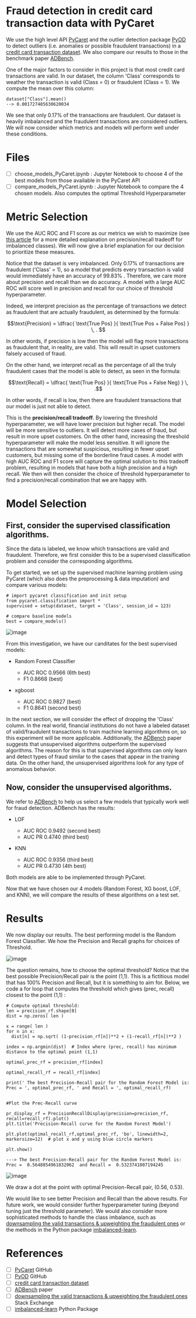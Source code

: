 # Fraud detection in credit card transaction data with PyCaret

We use the high level API [PyCaret](https://github.com/pycaret/pycaret) and the outlier detection package [PyOD](https://github.com/yzhao062/pyod) to detect outliers (i.e. anomalies or possible fraudulent transactions) in a [credit card transaction dataset](https://www.kaggle.com/datasets/mlg-ulb/creditcardfraud). We also compare our results to those in the benchmark paper [ADBench](https://arxiv.org/abs/2206.09426).

One of the major factors to consider in this project is that most credit card transactions are valid. In our dataset, the column 'Class' corresponds to weather the transaction is valid (Class = 0) or fraudulent (Class = 1).  We compute the mean over this column:

	dataset["Class"].mean()
	--> 0.001727485630620034

We see that only 0.17% of the transactions are fraudulent. Our dataset is heavily imbalanced and the fraudulent transactions are considered outliers. We will now consider which metrics and models will perform well under these conditions.

# Files

- [ ] choose_models_PyCaret.ipynb : Jupyter Notebook to choose 4 of the best models from those available in the PyCaret API
- [ ] compare_models_PyCaret.ipynb : Jupyter Notebook to compare the 4 chosen models. Also computes the optimal Threshold Hyperparameter

# Metric Selection

We use the AUC ROC and F1 score as our metrics we wish to maximize (see [this article](https://towardsdatascience.com/accuracy-precision-recall-or-f1-331fb37c5cb9) for a more detailed explanation on precision/recall tradeoff for imbalanced classes). We will now give a brief explanation for our decision to prioritize these measures.

Notice that the dataset is very imbalanced. Only 0.17% of transactions are fraudulent ('Class' = 1), so a model that predicts every transaction is valid would immediately have an accuracy of 99.83% . Therefore, we care more about precision and recall than we do accuracy. A model with a large AUC ROC will score well in precision and recall for our choice of threshold hyperparameter.

Indeed, we interpret precision as the percentage of transactions we detect as fraudulent that are actually fraudulent, as determined by the formula:

```math
\text{Precision} = \dfrac{ \text{True Pos} }{ \text{True Pos + False Pos} } \, . 
```

In other words, if precision is low then the model will flag more transactions as fraudulent that, in reality, are valid. This will result in upset customers falsely accused of fraud.

On the other hand, we interpret recall as the percentage of all the truly fraudulent cases that the model is able to detect, as seen in the formula: 

```math
\text{Recall} = \dfrac{ \text{True Pos} }{ \text{True Pos + False Neg} } \, .
```

In other words, if recall is low, then there are fraudulent transactions that our model is just not able to detect.

This is the **precision/recall tradeoff**. By lowering the threshold hyperparameter, we will have lower precision but higher recall. The model will be more sensitive to outliers. It will detect more cases of fraud, but result in more upset customers. On the other hand, increasing the threshold hyperparameter will make the model less sensitive. It will ignore the transactions that are somewhat suspicious, resulting in fewer upset customers, but missing some of the borderline fraud cases. A model with high AUC ROC and F1 score will capture the optimal solution to this tradeoff problem, resulting in models that have both a high precision and a high recall. We then will then consider the choice of threshold hyperparameter to find a precision/recall combination that we are happy with.



# Model Selection
 
## First, consider the supervised classification algorithms.
Since the data is labeled, we know which transactions are valid and fraudulent. Therefore, we first consider this to be a supervised classification problem and consider the corresponding algorithms.  

To get started, we set up the supervised machine learning problem using PyCaret (which also does the preprocessing & data imputation) and compare various models:

	# import pycaret classification and init setup
	from pycaret.classification import *
	supervised = setup(dataset, target = 'Class', session_id = 123)
	
	# compare baseline models
	best = compare_models()

![image](Misc/best.jpg)






From this investigation, we have our canditates for the best supervised models:


*   Random Forest Classifier
	*  AUC ROC 0.9566 (6th best)
	*   F1 0.8668 (best)

* xgboost
	* AUC ROC 0.9827 (best)
	* F1 0.8641 (second best)




In the next section, we will consider the effect of dropping the 'Class' column. In the real world, financial institutions do not have a labeled dataset of valid/fraudulent transactions to train machine learning algorithms on, so this experiment will be more applicable. Additionally, the [ADBench](https://arxiv.org/abs/2206.09426) paper suggests that unsupervised algorithms outperform the supervised algorithms. The reason for this is that supervised algorithms can only learn and detect types of fraud similar to the cases that appear in the training data. On the other hand, the unsupervised algorithms look for any type of anomalous behavior.

## Now, consider the unsupervised algorithms.

We refer to [ADBench](https://arxiv.org/abs/2206.09426) to help us select a few models that typically work well for fraud detection. ADBench has the results:


* LOF
	* AUC ROC 0.9492 (second best)
	* AUC PR 0.4740 (third best)

* KNN
	* AUC ROC 0.9356 (third best)
	* AUC PR 0.4730 (4th best)

Both models are able to be implemented through PyCaret. 

Now that we have chosen our 4 models (Random Forest, XG boost, LOF, and KNN), we will compare the results of these algorithms on a test set.

# Results

We now display our results. The best performing model is the Random Forest Classifier. We how the Precision and Recall graphs for choices of Threshold.

![image](Misc/PR.jpg)

The question remains, how to choose the optimal threshold? Notice that the best possible Precision/Recall pair is the point (1,1). This is a fictitious model that has 100% Precision and Recall, but it is something to aim for. Below, we code a for loop that computes the threshold which gives (prec, recall) closest to the point (1,1) :


	# Compute optimal threshold:
	len = precision_rf.shape[0]
	dist = np.zeros( len )

	x = range( len )
	for n in x:
	  dist[n] = np.sqrt( (1-precision_rf[n])**2 + (1-recall_rf[n])**2 )

	index = np.argmin(dist)  # Index where (prec, recall) has minimum distance to the optimal point (1,1)

	optimal_prec_rf = precision_rf[index]

	optimal_recall_rf = recall_rf[index]

	print(' The best Precision-Recall pair for the Random Forest Model is: Prec = ', optimal_prec_rf, ' and Recall = ', optimal_recall_rf)


	#Plot the Prec-Recall curve

	pr_display_rf = PrecisionRecallDisplay(precision=precision_rf, recall=recall_rf).plot()
	plt.title('Precision-Recall curve for the Random Forest Model')

	plt.plot(optimal_recall_rf,optimal_prec_rf, 'bo', linewidth=2, markersize=12)  # plot x and y using blue circle markers

	plt.show()

	---> The best Precision-Recall pair for the Random Forest Model is: Prec =  0.5648854961832062  and Recall =  0.5323741007194245
![image](Misc/Curve.jpg)

We draw a dot at the point with optimal Precision-Recall pair, (0.56, 0.53). 

We would like to see better Precision and Recall than the above results. For future work, we would consider further hyperparameter tuning (beyond tuning just the threshold parameter). We would also consider more sophisticated methods to handle the class imbalance, such as [downsampling the valid transactions & upweighting the fraudulent ones](https://stats.stackexchange.com/questions/569878/upweight-minority-class-vs-downsampleupweight-majority-class) or the methods in the Python package  [imbalanced-learn](https://imbalanced-learn.org/stable/).


# References

- [ ] [PyCaret](https://github.com/pycaret/pycaret) GitHub
- [ ]  [PyOD](https://github.com/yzhao062/pyod) GitHub
- [ ]  [credit card transaction dataset](https://www.kaggle.com/datasets/mlg-ulb/creditcardfraud)
- [ ]  [ADBench](https://arxiv.org/abs/2206.09426) paper
- [ ] [downsampling the valid transactions & upweighting the fraudulent ones](https://stats.stackexchange.com/questions/569878/upweight-minority-class-vs-downsampleupweight-majority-class) Stack Exchange
- [ ] [imbalanced-learn](https://imbalanced-learn.org/stable/) Python Package
